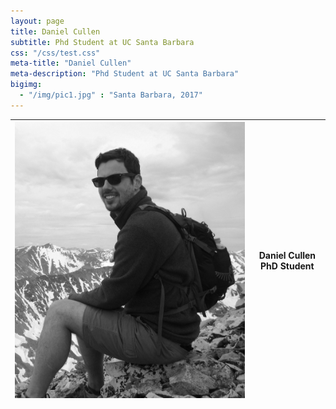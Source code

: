 ```yaml
---
layout: page
title: Daniel Cullen
subtitle: Phd Student at UC Santa Barbara
css: "/css/test.css"
meta-title: "Daniel Cullen"
meta-description: "Phd Student at UC Santa Barbara"
bigimg:
  - "/img/pic1.jpg" : "Santa Barbara, 2017"
---
```


![alt text](img/dcullen2.jpg) | Daniel Cullen PhD Student 
-------|--------
